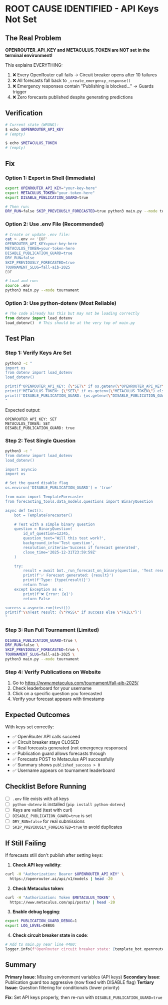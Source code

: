 # ROOT CAUSE IDENTIFIED - API Keys Not Set

## The Real Problem

**OPENROUTER_API_KEY and METACULUS_TOKEN are NOT set in the terminal environment!**

This explains EVERYTHING:
1. ❌ Every OpenRouter call fails → Circuit breaker opens after 10 failures
2. ❌ All forecasts fall back to `_create_emergency_response()`
3. ❌ Emergency responses contain "Publishing is blocked..." → Guards trigger
4. ❌ Zero forecasts published despite generating predictions

## Verification

```bash
# Current state (WRONG):
$ echo $OPENROUTER_API_KEY
# (empty)

$ echo $METACULUS_TOKEN
# (empty)
```

## Fix

### Option 1: Export in Shell (Immediate)
```bash
export OPENROUTER_API_KEY="your-key-here"
export METACULUS_TOKEN="your-token-here"
export DISABLE_PUBLICATION_GUARD=true

# Then run:
DRY_RUN=false SKIP_PREVIOUSLY_FORECASTED=true python3 main.py --mode tournament
```

### Option 2: Use .env File (Recommended)
```bash
# Create or update .env file:
cat > .env << 'EOF'
OPENROUTER_API_KEY=your-key-here
METACULUS_TOKEN=your-token-here
DISABLE_PUBLICATION_GUARD=true
DRY_RUN=false
SKIP_PREVIOUSLY_FORECASTED=true
TOURNAMENT_SLUG=fall-aib-2025
EOF

# Load and run:
source .env
python3 main.py --mode tournament
```

### Option 3: Use python-dotenv (Most Reliable)
```python
# The code already has this but may not be loading correctly
from dotenv import load_dotenv
load_dotenv()  # This should be at the very top of main.py
```

## Test Plan

### Step 1: Verify Keys Are Set
```bash
python3 -c "
import os
from dotenv import load_dotenv
load_dotenv()

print(f'OPENROUTER_API_KEY: {\"SET\" if os.getenv(\"OPENROUTER_API_KEY\") else \"NOT SET\"}')
print(f'METACULUS_TOKEN: {\"SET\" if os.getenv(\"METACULUS_TOKEN\") else \"NOT SET\"}')
print(f'DISABLE_PUBLICATION_GUARD: {os.getenv(\"DISABLE_PUBLICATION_GUARD\", \"false\")}')
"
```

Expected output:
```
OPENROUTER_API_KEY: SET
METACULUS_TOKEN: SET
DISABLE_PUBLICATION_GUARD: true
```

### Step 2: Test Single Question
```bash
python3 -c "
from dotenv import load_dotenv
load_dotenv()

import asyncio
import os

# Set the guard disable flag
os.environ['DISABLE_PUBLICATION_GUARD'] = 'true'

from main import TemplateForecaster
from forecasting_tools.data_models.questions import BinaryQuestion

async def test():
    bot = TemplateForecaster()

    # Test with a simple binary question
    question = BinaryQuestion(
        id_of_question=12345,
        question_text='Will this test work?',
        background_info='Test question',
        resolution_criteria='Success if forecast generated',
        close_time='2025-12-31T23:59:59Z'
    )

    try:
        result = await bot._run_forecast_on_binary(question, 'Test research data')
        print(f'✅ Forecast generated: {result}')
        print(f'Type: {type(result)}')
        return True
    except Exception as e:
        print(f'❌ Error: {e}')
        return False

success = asyncio.run(test())
print(f'\\nTest result: {\"PASS\" if success else \"FAIL\"}')
"
```

### Step 3: Run Full Tournament (Limited)
```bash
DISABLE_PUBLICATION_GUARD=true \
DRY_RUN=false \
SKIP_PREVIOUSLY_FORECASTED=true \
TOURNAMENT_SLUG=fall-aib-2025 \
python3 main.py --mode tournament
```

### Step 4: Verify Publications on Website
1. Go to https://www.metaculus.com/tournament/fall-aib-2025/
2. Check leaderboard for your username
3. Click on a specific question you forecasted
4. Verify your forecast appears with timestamp

## Expected Outcomes

With keys set correctly:
- ✅ OpenRouter API calls succeed
- ✅ Circuit breaker stays CLOSED
- ✅ Real forecasts generated (not emergency responses)
- ✅ Publication guard allows forecasts through
- ✅ Forecasts POST to Metaculus API successfully
- ✅ Summary shows `published_success > 0`
- ✅ Username appears on tournament leaderboard

## Checklist Before Running

- [ ] `.env` file exists with all keys
- [ ] `python-dotenv` is installed (`pip install python-dotenv`)
- [ ] Keys are valid (test with curl)
- [ ] `DISABLE_PUBLICATION_GUARD=true` is set
- [ ] `DRY_RUN=false` for real submissions
- [ ] `SKIP_PREVIOUSLY_FORECASTED=true` to avoid duplicates

## If Still Failing

If forecasts still don't publish after setting keys:

1. **Check API key validity**:
```bash
curl -H "Authorization: Bearer $OPENROUTER_API_KEY" \
  https://openrouter.ai/api/v1/models | head -20
```

2. **Check Metaculus token**:
```bash
curl -H "Authorization: Token $METACULUS_TOKEN" \
  https://www.metaculus.com/api/posts/ | head -20
```

3. **Enable debug logging**:
```bash
export PUBLICATION_GUARD_DEBUG=1
export LOG_LEVEL=DEBUG
```

4. **Check circuit breaker state in code**:
```python
# Add to main.py near line 4400:
logger.info(f"OpenRouter circuit breaker state: {template_bot.openrouter_circuit_breaker}")
```

## Summary

**Primary Issue**: Missing environment variables (API keys)
**Secondary Issue**: Publication guard too aggressive (now fixed with DISABLE flag)
**Tertiary Issue**: Question filtering for conditionals (lower priority)

**Fix**: Set API keys properly, then re-run with `DISABLE_PUBLICATION_GUARD=true`
